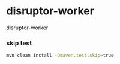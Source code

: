 # disruptor-worker

disruptor-worker

### skip test

```bash
mvn clean install -Dmaven.test.skip=true
```
